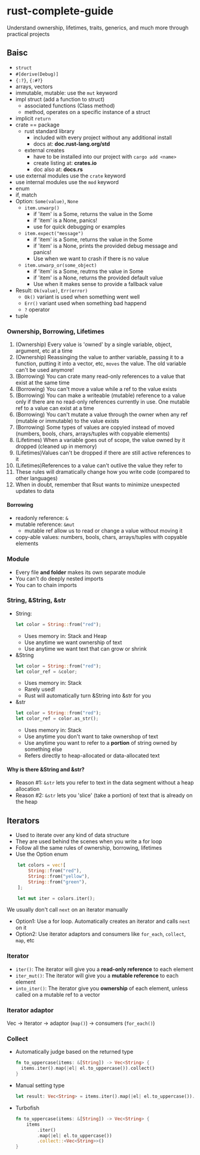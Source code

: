 # rust-complete-guide

Understand ownership, lifetimes, traits, generics, and much more through practical projects

## Baisc

- `struct`
- `#[derive(Debug)]`
- `{:?}`, `{:#?}`
- arrays, vectors
- immutable, mutable: use the `mut` keyword
- impl struct (add a function to struct)
  - associated functions (Class method)
  - method, operates on a specific instance of a struct
- implicit `return`
- crate == package
  - rust standard library
    - included with every project without any additional install
    - docs at: **doc.rust-lang.org/std**
  - external creates
    - have to be installed into our project with `cargo add <name>`
    - create listing at: **crates.io**
    - doc also at: **docs.rs**
- use external modules use the `crate` keyword
- use internal modules use the `mod` keyword
- enum
- if, match
- Option: `Some(value)`, `None`
  - `item.unwarp()`
    - if 'item' is a Some, returns the value in the Some
    - if 'item' is a None, panics!
    - use for quick debugging or examples
  - `item.expect("message")`
    - if 'item' is a Some, returns the value in the Some
    - if 'item' is a None, prints the provided debug message and panics!
    - Use when we want to crash if there is no value
  - `item.unwarp_or(some_object)`
    - if 'item' is a Some, reutrns the value in Some
    - if 'item' is a None, returns the provided default value
    - Use when it makes sense to provide a fallback value
- Result: `Ok(value)`, `Err(error)`
  - `Ok()` variant is used when something went well
  - `Err()` variant used when something bad happend
  - `?` operator
- tuple

### Ownership, Borrowing, Lifetimes

1. (Ownership) Every value is 'owned' by a single variable, object, argument, etc at a time
2. (Ownership) Reassinging the value to anther variable, passing it to a function, putting it into a vector, etc, `moves` the value. The old variable can't be used anymore!
3. (Borrowing) You can crate many read-only references to a value that exist at the same time
4. (Borrowing) You can't move a value while a ref to the value exists
5. (Borrowing) You can make a writeable (mutable) reference to a value only if there are no read-only references currently in use. One mutable ref to a value can exist at a time
6. (Borrowing) You can't mutate a value through the owner when any ref (mutable or immutable) to the value exists
7. (Borrowing) Some types of values are copyied instead of moved (numbers, bools, chars, arrays/tuples with copyable elements)
8. (Lifetimes) When a variable goes out of scope, the value owned by it dropped (cleaned up in memory)
9. (Lifetimes)Values can't be dropped if there are still active references to it
10. (Lifetimes)References to a value can't outlive the value they refer to
11. These rules will dramatically change how you write code (compared to other languages)
12. When in doubt, remember that Rsut wants to minimize unexpected updates to data

#### Borrowing

- readonly reference: `&`
- mutable reference: `&mut`
  - mutable ref allow us to read or change a value without moving it
- copy-able values: numbers, bools, chars, arrays/tuples with copyable elements

### Module

- Every file **and folder** makes its own separate module
- You can't do deeply nested imports
- You can to chain imports

### String, &String, &str

- String:
  ```rust
  let color = String::from("red");
  ```
  - Uses memory in: Stack and Heap
  - Use anytime we want ownership of text
  - Use anytime we want text that can grow or shrink
- &String
  ```rust
  let color = String::from("red");
  let color_ref = &color;
  ```
  - Uses memory in: Stack
  - Rarely used!
  - Rust will automatically turn &String into &str for you
- &str
  ```rust
  let color = String::from("red");
  let color_ref = color.as_str();
  ```
  - Uses memory in: Stack
  - Use anytime you don't want to take ownershop of text
  - Use anytime you want to refer to a **portion** of string owned by something else
  - Refers directly to heap-allocated or data-allocated text

#### Why is there &String and &str?

- Reason #1: `&str` lets you refer to text in the data segment without a heap allocation
- Reason #2: `&str` lets you 'slice' (take a portion) of text that is already on the heap

## Iterators

- Used to iterate over any kind of data structure
- They are used behind the scenes when you write a for loop
- Follow all the same rules of ownership, borrowing, lifetimes
- Use the Option enum

```rust
    let colors = vec![
        String::from("red"),
        String::from("yellow"),
        String::from("green"),
    ];

    let mut iter = colors.iter();
```

We usually don't call `next` on an iterator manually

- Option1: Use a for loop. Automatically creates an iterator and calls `next` on it
- Option2: Use iterator adaptors and consumers like `for_each`, `collect`, `map`, etc

### Iterator

- `iter()`: The iterator will give you a **read-only reference** to each element
- `iter_mut()`: The iterator will give you a **mutable reference** to each element
- `into_iter()`: The iterator give you **ownership** of each element, unless called on a mutable ref to a vector

### Iterator adaptor

Vec<String> -> Iterator -> adaptor (`map()`) -> consumers (`for_each()`)

### Collect

- Automatically judge based on the returned type

  ```rust
  fn to_uppercase(items: &[String]) -> Vec<String> {
    items.iter().map(|el| el.to_uppercase()).collect()
  }
  ```

- Manual setting type

  ```rust
  let result: Vec<String> = items.iter().map(|el| el.to_uppercase()).collect();
  ```

- Turbofish

  ```rust
  fn to_uppercase(items: &[String]) -> Vec<String> {
      items
          .iter()
          .map(|el| el.to_uppercase())
          .collect::<Vec<String>>()
  }
  ```
